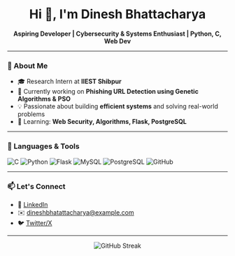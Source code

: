 <h1 align="center">Hi 👋, I'm Dinesh Bhattacharya</h1>
<p align="center">
  <b>Aspiring Developer | Cybersecurity & Systems Enthusiast | Python, C, Web Dev</b>
</p>

---

### 🚀 About Me

- 🎓 Research Intern at **IIEST Shibpur**  
- 🔬 Currently working on **Phishing URL Detection using Genetic Algorithms & PSO**
- 💡 Passionate about building **efficient systems** and solving real-world problems
- 🌱 Learning: **Web Security, Algorithms, Flask, PostgreSQL**

---


### 🧰 Languages & Tools

![C](https://img.shields.io/badge/C-00599C?style=for-the-badge&logo=c&logoColor=white)
![Python](https://img.shields.io/badge/Python-3776AB?style=for-the-badge&logo=python&logoColor=white)
![Flask](https://img.shields.io/badge/Flask-000000?style=for-the-badge&logo=flask&logoColor=white)
![MySQL](https://img.shields.io/badge/MySQL-00758F?style=for-the-badge&logo=mysql&logoColor=white)
![PostgreSQL](https://img.shields.io/badge/PostgreSQL-336791?style=for-the-badge&logo=postgresql&logoColor=white)
![GitHub](https://img.shields.io/badge/GitHub-181717?style=for-the-badge&logo=github&logoColor=white)

---

### 📫 Let's Connect

- 🔗 [LinkedIn](https://linkedin.com/in/dinesh-bhattacharya)
- ✉️ dineshbhatattacharya@example.com
- 🐦 [Twitter/X](https://twitter.com/DINESHBHATTACH4)

---

<p align="center">
  <img src="https://github-readme-streak-stats.herokuapp.com/?user=dineshbhattacharya" alt="GitHub Streak" />
</p>
